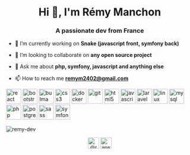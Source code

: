 <h1 align="center">Hi 👋, I'm Rémy Manchon</h1>
<h3 align="center">A passionate dev from France</h3>

- 🔭 I’m currently working on **Snake (javascript front, symfony back)**

- 👯 I’m looking to collaborate on **any open source project**

- 💬 Ask me about **php, symfony, javascript and anything else**

- 📫 How to reach me **remym2402@gmail.com**

<p align="left"><img src="https://devicons.github.io/devicon/devicon.git/icons/react/react-original.svg" alt="react" width="40" height="40" /> <img src="https://devicons.github.io/devicon/devicon.git/icons/bootstrap/bootstrap-plain.svg" alt="bootstrap" width="40" height="40"/> <img src="https://raw.githubusercontent.com/gilbarbara/logos/804dc257b59e144eaca5bc6ffd16949752c6f789/logos/bulma.svg" alt="bulma" width="40" height="40"/> <img src="https://devicons.github.io/devicon/devicon.git/icons/css3/css3-original-wordmark.svg" alt="css3" width="40" height="40"/> <img src="https://devicons.github.io/devicon/devicon.git/icons/docker/docker-original-wordmark.svg" alt="docker" width="40" height="40"/> <img src="https://www.vectorlogo.zone/logos/git-scm/git-scm-icon.svg" alt="git" width="40" height="40"/> <img src="https://devicons.github.io/devicon/devicon.git/icons/html5/html5-original-wordmark.svg" alt="html5" width="40" height="40"/> <img src="https://devicons.github.io/devicon/devicon.git/icons/javascript/javascript-original.svg" alt="javascript" width="40" height="40"/> <img src="https://devicons.github.io/devicon/devicon.git/icons/laravel/laravel-plain-wordmark.svg" alt="laravel" width="40" height="40"/> <img src="https://devicons.github.io/devicon/devicon.git/icons/linux/linux-original.svg" alt="linux" width="40" height="40"/> <img src="https://devicons.github.io/devicon/devicon.git/icons/mysql/mysql-original-wordmark.svg" alt="mysql" width="40" height="40"/> <img src="https://devicons.github.io/devicon/devicon.git/icons/php/php-original.svg" alt="php" width="40" height="40"/> <img src="https://devicons.github.io/devicon/devicon.git/icons/postgresql/postgresql-original-wordmark.svg" alt="postgresql" width="40" height="40"/> <img src="https://devicons.github.io/devicon/devicon.git/icons/sass/sass-original.svg" alt="sass" width="40" height="40"/> <img src="https://symfony.com/logos/symfony_black_03.svg" alt="symfony" width="40" height="40"/></p><p><img align="center" src="https://github-readme-stats.vercel.app/api/top-langs/?username=remy-dev&layout=compact&hide=html" alt="remy-dev" /></p>

<p align="center">
<a href="https://twitter.com/@ryme2402" target="blank"><img align="center" src="https://cdn.jsdelivr.net/npm/simple-icons@3.0.1/icons/twitter.svg" alt="@ryme2402" height="30" width="30" /></a>
<a href="https://linkedin.com/in/www.linkedin.com/in/ryme-promo-hyperion-oclock" target="blank"><img align="center" src="https://cdn.jsdelivr.net/npm/simple-icons@3.0.1/icons/linkedin.svg" alt="www.linkedin.com/in/ryme-promo-hyperion-oclock" height="30" width="30" /></a>
</p>
